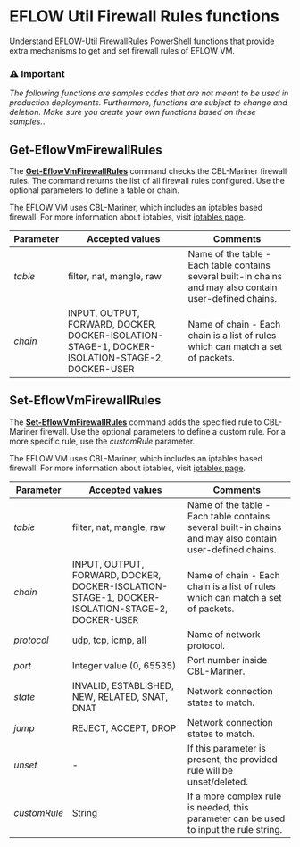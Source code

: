 # EFLOW Util Firewall Rules functions

Understand EFLOW-Util FirewallRules PowerShell functions that provide extra mechanisms to get and set firewall rules of EFLOW VM.

### :warning: Important
_The following functions are samples codes that are not meant to be used in production deployments. Furthermore, functions are subject to change and deletion. Make sure you create your own functions based on these samples._.

## Get-EflowVmFirewallRules

The [**Get-EflowVmFirewallRules**](./Get-FirewallRules.ps1) command checks the CBL-Mariner firewall rules. 
The command returns the list of all firewall rules configured. Use the optional parameters to define a table or chain.

The EFLOW VM uses CBL-Mariner, which includes an iptables based firewall. For more information about iptables, visit [iptables page](https://linux.die.net/man/8/iptables).

| Parameter | Accepted values | Comments |
| --------- | --------------- | -------- |
| _table_ | filter, nat, mangle, raw | Name of the table - Each table contains several built-in chains and may also contain user-defined chains. |
| _chain_ | INPUT, OUTPUT, FORWARD, DOCKER, DOCKER-ISOLATION-STAGE-1, DOCKER-ISOLATION-STAGE-2, DOCKER-USER | Name of chain - Each chain is a list of rules which can match a set of packets.  |

## Set-EflowVmFirewallRules

The [**Set-EflowVmFirewallRules**](./Set-FirewallRules.ps1) command adds the specified rule to CBL-Mariner firewall. 
Use the optional parameters to define a custom rule. For a more specific rule, use the _customRule_ parameter.

The EFLOW VM uses CBL-Mariner, which includes an iptables based firewall. For more information about iptables, visit [iptables page](https://linux.die.net/man/8/iptables).

| Parameter | Accepted values | Comments |
| --------- | --------------- | -------- |
| _table_ | filter, nat, mangle, raw | Name of the table - Each table contains several built-in chains and may also contain user-defined chains. |
| _chain_ | INPUT, OUTPUT, FORWARD, DOCKER, DOCKER-ISOLATION-STAGE-1, DOCKER-ISOLATION-STAGE-2, DOCKER-USER | Name of chain - Each chain is a list of rules which can match a set of packets.  |
| _protocol_ | udp, tcp, icmp, all | Name of network protocol. |
| _port_ | Integer value (0, 65535) | Port number inside CBL-Mariner. |
| _state_ | INVALID, ESTABLISHED, NEW, RELATED, SNAT, DNAT | Network connection states to match. |
| _jump_ | REJECT, ACCEPT, DROP | Network connection states to match. |
| _unset_ | - | If this parameter is present, the provided rule will be unset/deleted. |
| _customRule_ | String |  If a more complex rule is needed, this parameter can be used to input the rule string. |
